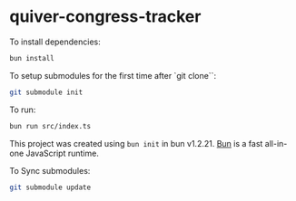 # quiver-congress-tracker

To install dependencies:
```bash
bun install
```

To setup submodules for the first time after `git clone``:
```bash
git submodule init
```

To run:
```bash
bun run src/index.ts
```

This project was created using `bun init` in bun v1.2.21. [Bun](https://bun.com) is a fast all-in-one JavaScript runtime.

To Sync submodules:
```bash
git submodule update
```
